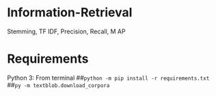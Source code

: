 # Information-Retrieval
Stemming, TF IDF, Precision, Recall, M AP

# Requirements
Python 3:
From terminal
##`python -m pip install -r requirements.txt`
##`py -m textblob.download_corpora`
